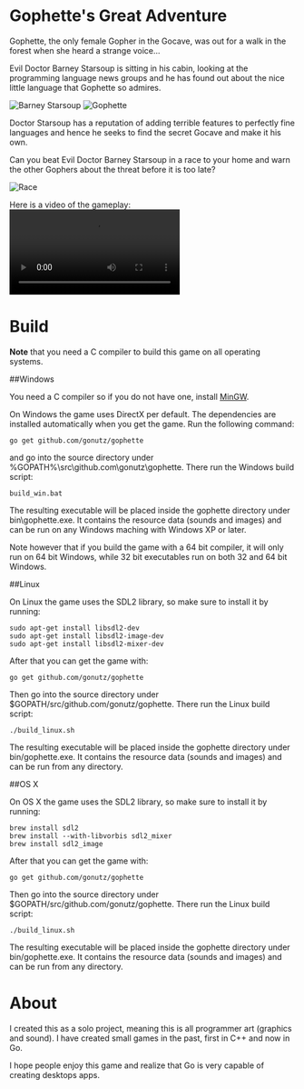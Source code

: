 # Gophette's Great Adventure

Gophette, the only female Gopher in the Gocave, was out for a walk in the forest when she heard a strange voice...

Evil Doctor Barney Starsoup is sitting in his cabin, looking at the programming language news groups and he has found out about the nice little language that Gophette so admires.

![Barney Starsoup](https://raw.githubusercontent.com/gophergala2016/gophette/master/screenshots/barney_starsoup.png)
![Gophette](https://raw.githubusercontent.com/gophergala2016/gophette/master/screenshots/gophette.png)

Doctor Starsoup has a reputation of adding terrible features to perfectly fine languages and hence he seeks to find the secret Gocave and make it his own.

Can you beat Evil Doctor Barney Starsoup in a race to your home and warn the other Gophers about the threat before it is too late?

![Race](https://raw.githubusercontent.com/gophergala2016/gophette/master/screenshots/race.png)

Here is a video of the gameplay:
![Gameplay](https://github.com/gophergala2016/gophette/raw/master/screenshots/gameplay.flv)

# Build

**Note** that you need a C compiler to build this game on all operating systems.

##Windows

You need a C compiler so if you do not have one, install [MinGW](http://sourceforge.net/projects/mingw/files/).

On Windows the game uses DirectX per default. The dependencies are installed automatically when you get the game.
Run the following command:

	go get github.com/gonutz/gophette

and go into the source directory under %GOPATH%\src\github.com\gonutz\gophette. There run the Windows build script:

	build_win.bat

The resulting executable will be placed inside the gophette directory under bin\gophette.exe. It contains the resource data (sounds and images) and can be run on any Windows maching with Windows XP or later.

Note however that if you build the game with a 64 bit compiler, it will only run on 64 bit Windows, while 32 bit executables run on both 32 and 64 bit Windows.

##Linux

On Linux the game uses the SDL2 library, so make sure to install it by running:

	sudo apt-get install libsdl2-dev
	sudo apt-get install libsdl2-image-dev
	sudo apt-get install libsdl2-mixer-dev

After that you can get the game with:

	go get github.com/gonutz/gophette

Then go into the source directory under $GOPATH/src/github.com/gonutz/gophette. There run the Linux build script:

	./build_linux.sh

The resulting executable will be placed inside the gophette directory under bin/gophette.exe. It contains the resource data (sounds and images) and can be run from any directory.

##OS X

On OS X the game uses the SDL2 library, so make sure to install it by running:

	brew install sdl2
	brew install --with-libvorbis sdl2_mixer
	brew install sdl2_image

After that you can get the game with:

	go get github.com/gonutz/gophette

Then go into the source directory under $GOPATH/src/github.com/gonutz/gophette. There run the Linux build script:

	./build_linux.sh

The resulting executable will be placed inside the gophette directory under bin/gophette.exe. It contains the resource data (sounds and images) and can be run from any directory.

# About

I created this as a solo project, meaning this is all programmer art (graphics and sound). I have created small games in the past, first in C++ and now in Go.

I hope people enjoy this game and realize that Go is very capable of creating desktops apps.